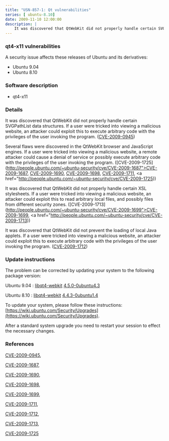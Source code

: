 ```yaml
---
title: "USN-857-1: Qt vulnerabilities"
series: [ ubuntu-8.10]
date: 2009-11-10 12:00:00
description: |
    It was discovered that QtWebKit did not properly handle certain SVGPathList data structures. If a user were tricked into viewing a malicious website, an attacker could exploit this to execute arbitrary code with the privileges of the user invoking the program. ([CVE-2009-0945](http://people.ubuntu.com/~ubuntu-security/cve/CVE-2009-0945))
--- 
```

 
 


### qt4-x11 vulnerabilities

A security issue affects these releases of Ubuntu and its derivatives:

* Ubuntu 9.04
* Ubuntu 8.10

### Software description

* qt4-x11 

### Details

It was discovered that QtWebKit did not properly handle certain SVGPathList data structures. If a user were tricked into viewing a malicious website, an attacker could exploit this to execute arbitrary code with the privileges of the user invoking the program. ([CVE-2009-0945](http://people.ubuntu.com/~ubuntu-security/cve/CVE-2009-0945))

Several flaws were discovered in the QtWebKit browser and JavaScript engines. If a user were tricked into viewing a malicious website, a remote attacker could cause a denial of service or possibly execute arbitrary code with the privileges of the user invoking the program. ([CVE-2009-1725](http://people.ubuntu.com/~ubuntu-security/cve/CVE-2009-1687">CVE-2009-1687</a>, <a href="http://people.ubuntu.com/~ubuntu-security/cve/CVE-2009-1690">CVE-2009-1690</a>, <a href="http://people.ubuntu.com/~ubuntu-security/cve/CVE-2009-1698">CVE-2009-1698</a>, <a href="http://people.ubuntu.com/~ubuntu-security/cve/CVE-2009-1711">CVE-2009-1711</a>, <a href="http://people.ubuntu.com/~ubuntu-security/cve/CVE-2009-1725))

It was discovered that QtWebKit did not properly handle certain XSL stylesheets. If a user were tricked into viewing a malicious website, an attacker could exploit this to read arbitrary local files, and possibly files from different security zones. ([CVE-2009-1713](http://people.ubuntu.com/~ubuntu-security/cve/CVE-2009-1699">CVE-2009-1699</a>, <a href="http://people.ubuntu.com/~ubuntu-security/cve/CVE-2009-1713))

It was discovered that QtWebKit did not prevent the loading of local Java applets. If a user were tricked into viewing a malicious website, an attacker could exploit this to execute arbitrary code with the privileges of the user invoking the program. ([CVE-2009-1712](http://people.ubuntu.com/~ubuntu-security/cve/CVE-2009-1712)) 

### Update instructions

The problem can be corrected by updating your system to the following package version:

Ubuntu 9.04
 : [libqt4-webkit](https://launchpad.net/ubuntu/+source/qt4-x11) <span> [4.5.0-0ubuntu4.3](https://launchpad.net/ubuntu/+source/qt4-x11/4.5.0-0ubuntu4.3) </span> 

Ubuntu 8.10
 : [libqt4-webkit](https://launchpad.net/ubuntu/+source/qt4-x11) <span> [4.4.3-0ubuntu1.4](https://launchpad.net/ubuntu/+source/qt4-x11/4.4.3-0ubuntu1.4) </span> 

To update your system, please follow these instructions: [https://wiki.ubuntu.com/Security/Upgrades](https://wiki.ubuntu.com/Security/Upgrades).

After a standard system upgrade you need to restart your session to effect the necessary changes. 

### References

 
 [CVE-2009-0945](http://people.ubuntu.com/~ubuntu-security/cve/CVE-2009-0945), 

 [CVE-2009-1687](http://people.ubuntu.com/~ubuntu-security/cve/CVE-2009-1687), 

 [CVE-2009-1690](http://people.ubuntu.com/~ubuntu-security/cve/CVE-2009-1690), 

 [CVE-2009-1698](http://people.ubuntu.com/~ubuntu-security/cve/CVE-2009-1698), 

 [CVE-2009-1699](http://people.ubuntu.com/~ubuntu-security/cve/CVE-2009-1699), 

 [CVE-2009-1711](http://people.ubuntu.com/~ubuntu-security/cve/CVE-2009-1711), 

 [CVE-2009-1712](http://people.ubuntu.com/~ubuntu-security/cve/CVE-2009-1712), 

 [CVE-2009-1713](http://people.ubuntu.com/~ubuntu-security/cve/CVE-2009-1713), 

 [CVE-2009-1725](http://people.ubuntu.com/~ubuntu-security/cve/CVE-2009-1725)
 

